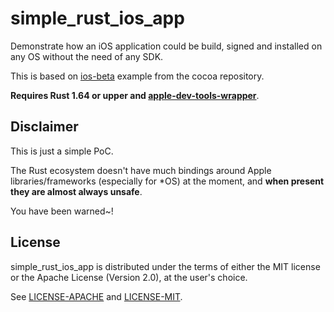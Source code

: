 # simple_rust_ios_app

Demonstrate how an iOS application could be build, signed and installed on any OS without the need of any SDK.

This is based on [ios-beta](https://github.com/ryanmcgrath/cacao/tree/trunk/examples/ios-beta) example from the cocoa repository.

**Requires Rust 1.64 or upper and [apple-dev-tools-wrapper](https://github.com/marysaka/apple-dev-tools-wrapper)**.

## Disclaimer

This is just a simple PoC.

The Rust ecosystem doesn't have much bindings around Apple libraries/frameworks (especially for *OS) at the moment, and **when present they are almost always unsafe**.

You have been warned~!

## License

simple_rust_ios_app is distributed under the terms of either the MIT license or the Apache
License (Version 2.0), at the user's choice.

See [LICENSE-APACHE](LICENSE-APACHE) and [LICENSE-MIT](LICENSE-MIT).
